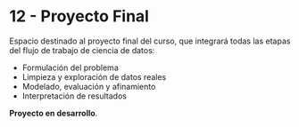 # 12 - Proyecto Final

Espacio destinado al proyecto final del curso, que integrará todas las etapas del flujo de trabajo de ciencia de datos:

- Formulación del problema
- Limpieza y exploración de datos reales
- Modelado, evaluación y afinamiento
- Interpretación de resultados

**Proyecto en desarrollo**.
